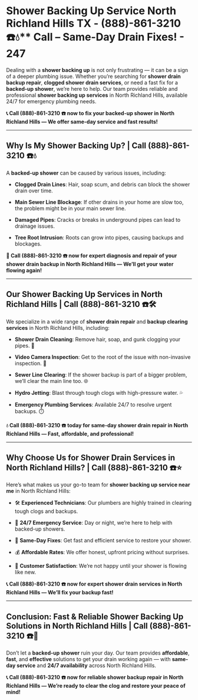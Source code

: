 # Shower Backing Up Service North Richland Hills TX - (888)-861-3210 ☎️💧** Call – Same-Day Drain Fixes! - 247

Dealing with a **shower backing up** is not only frustrating — it can be a sign of a deeper plumbing issue. Whether you’re searching for **shower drain backup repair**, **clogged shower drain services**, or need a fast fix for a **backed-up shower**, we’re here to help. Our team provides reliable and professional **shower backing up services** in North Richland Hills, available 24/7 for emergency plumbing needs.

**📞 Call (888)-861-3210 ☎️ now to fix your backed-up shower in North Richland Hills — We offer same-day service and fast results!**

---

## **Why Is My Shower Backing Up? | Call (888)-861-3210 ☎️💧**

A **backed-up shower** can be caused by various issues, including:

- **Clogged Drain Lines**: Hair, soap scum, and debris can block the shower drain over time.  
- **Main Sewer Line Blockage**: If other drains in your home are slow too, the problem might be in your main sewer line.  
- **Damaged Pipes**: Cracks or breaks in underground pipes can lead to drainage issues.  
- **Tree Root Intrusion**: Roots can grow into pipes, causing backups and blockages.

**🚿 Call (888)-861-3210 ☎️ now for expert diagnosis and repair of your shower drain backup in North Richland Hills — We’ll get your water flowing again!**

---

## **Our Shower Backing Up Services in North Richland Hills | Call (888)-861-3210 ☎️🛠️**

We specialize in a wide range of **shower drain repair** and **backup clearing services** in North Richland Hills, including:

- **Shower Drain Cleaning**: Remove hair, soap, and gunk clogging your pipes. 🧼  
- **Video Camera Inspection**: Get to the root of the issue with non-invasive inspection. 🎥  
- **Sewer Line Clearing**: If the shower backup is part of a bigger problem, we’ll clear the main line too. 🌐  
- **Hydro Jetting**: Blast through tough clogs with high-pressure water. 💦  
- **Emergency Plumbing Services**: Available 24/7 to resolve urgent backups. ⏱️

**💧 Call (888)-861-3210 ☎️ today for same-day shower drain repair in North Richland Hills — Fast, affordable, and professional!**

---

## **Why Choose Us for Shower Drain Services in North Richland Hills? | Call (888)-861-3210 ☎️⭐**

Here’s what makes us your go-to team for **shower backing up service near me** in North Richland Hills:

- 🛠️ **Experienced Technicians**: Our plumbers are highly trained in clearing tough clogs and backups.  
- 🚨 **24/7 Emergency Service**: Day or night, we’re here to help with backed-up showers.  
- 🚿 **Same-Day Fixes**: Get fast and efficient service to restore your shower.  
- 💰 **Affordable Rates**: We offer honest, upfront pricing without surprises.  
- 🌟 **Customer Satisfaction**: We’re not happy until your shower is flowing like new.

**📞 Call (888)-861-3210 ☎️ now for expert shower drain services in North Richland Hills — We’ll fix your backup fast!**

---

## **Conclusion: Fast & Reliable Shower Backing Up Solutions in North Richland Hills | Call (888)-861-3210 ☎️🚿**

Don’t let a **backed-up shower** ruin your day. Our team provides **affordable**, **fast**, and **effective** solutions to get your drain working again — with **same-day service** and **24/7 availability** across North Richland Hills.

**📞 Call (888)-861-3210 ☎️ now for reliable shower backup repair in North Richland Hills — We’re ready to clear the clog and restore your peace of mind!**
